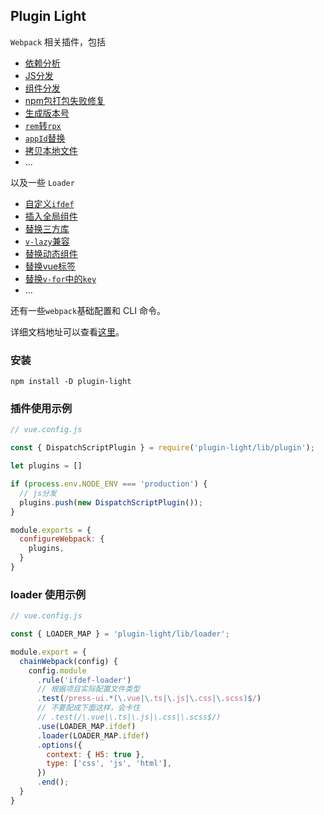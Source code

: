## Plugin Light


`Webpack` 相关插件，包括

- [依赖分析](./src/webpack-plugin/analyze-deps/)
- [JS分发](./src/webpack-plugin/dispatch-script/)
- [组件分发](./src/webpack-plugin/dispatch-vue/)
- [npm包打包失败修复](./src/webpack-plugin/fix-npm-package/)
- [生成版本号](./src/webpack-plugin/gen-version/)
- [`rem`转`rpx`](./src/webpack-plugin/rem-to-rpx/)
- [`appId`替换](./src/webpack-plugin/replace-app-id/)
- [拷贝本地文件](./src/webpack-plugin/transfer-local-file/)
- ...


以及一些 `Loader`

- [自定义`ifdef`](./src/webpack-loader/ifdef-loader/)
- [插入全局组件](./src/webpack-loader/insert-global-comp/)
- [替换三方库](./src/webpack-loader/replace-library/)
- [`v-lazy`兼容](./src/webpack-loader/v-lazy/)
- [替换动态组件](./src/webpack-loader/transform-dynamic-comp/)
- [替换vue标签](./src/webpack-loader/replace-template-tag/)
- [替换`v-for`中的`key`](./src/webpack-loader/replace-vue-key/)
- ...

还有一些`webpack`基础配置和 CLI 命令。

详细文档地址可以查看[这里](https://novlan1.github.io/uni-plugin-light/)。

### 安装

```
npm install -D plugin-light
```


### 插件使用示例

```js
// vue.config.js

const { DispatchScriptPlugin } = require('plugin-light/lib/plugin');

let plugins = []

if (process.env.NODE_ENV === 'production') {
  // js分发
  plugins.push(new DispatchScriptPlugin());
}

module.exports = {
  configureWebpack: {
    plugins,
  }
}
```

### loader 使用示例

```js
// vue.config.js

const { LOADER_MAP } = 'plugin-light/lib/loader';

module.export = {
  chainWebpack(config) {
    config.module
      .rule('ifdef-loader')
      // 根据项目实际配置文件类型
      .test(/press-ui.*(\.vue|\.ts|\.js|\.css|\.scss)$/)
      // 不要配成下面这样，会卡住
      // .test(/\.vue|\.ts|\.js|\.css|\.scss$/) 
      .use(LOADER_MAP.ifdef)
      .loader(LOADER_MAP.ifdef)
      .options({
        context: { H5: true },
        type: ['css', 'js', 'html'],
      })
      .end();
  }
}
```
